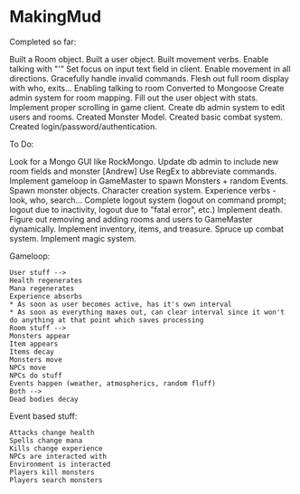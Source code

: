 MakingMud
=========

Completed so far: 

Built a Room object.
Built a user object.
Built movement verbs.
Enable talking with "'"
Set focus on input text field in client.
Enable movement in all directions.
Gracefully handle invalid commands.
Flesh out full room display with who, exits...
Enabling talking to room
Converted to Mongoose
Create admin system for room mapping.
Fill out the user object with stats.
Implement proper scrolling in game client.
Create db admin system to edit users and rooms.
Created Monster Model.
Created basic combat system.
Created login/password/authentication.

To Do:

Look for a Mongo GUI like RockMongo.
Update db admin to include new room fields and monster [Andrew]
Use RegEx to abbreviate commands.
Implement gameloop in GameMaster to spawn Monsters + random Events.
Spawn monster objects.
Character creation system.
Experience verbs - look, who, search...
Complete logout system (logout on command prompt; logout due to inactivity, logout due to "fatal error", etc.)
Implement death.
Figure out removing and adding rooms and users to GameMaster dynamically.
Implement inventory, items, and treasure.
Spruce up combat system.
Implement magic system.

Gameloop:

	User stuff -->
	Health regenerates
	Mana regenerates
	Experience absorbs
	* As soon as user becomes active, has it's own interval
	* As soon as everything maxes out, can clear interval since it won't do anything at that point which saves processing
	Room stuff -->
	Monsters appear
	Item appears
	Items decay
	Monsters move
	NPCs move
	NPCs do stuff
	Events happen (weather, atmospherics, random fluff)
	Both -->
	Dead bodies decay

Event based stuff:

	Attacks change health
	Spells change mana
	Kills change experience
	NPCs are interacted with
	Environment is interacted
	Players kill monsters
	Players search monsters

